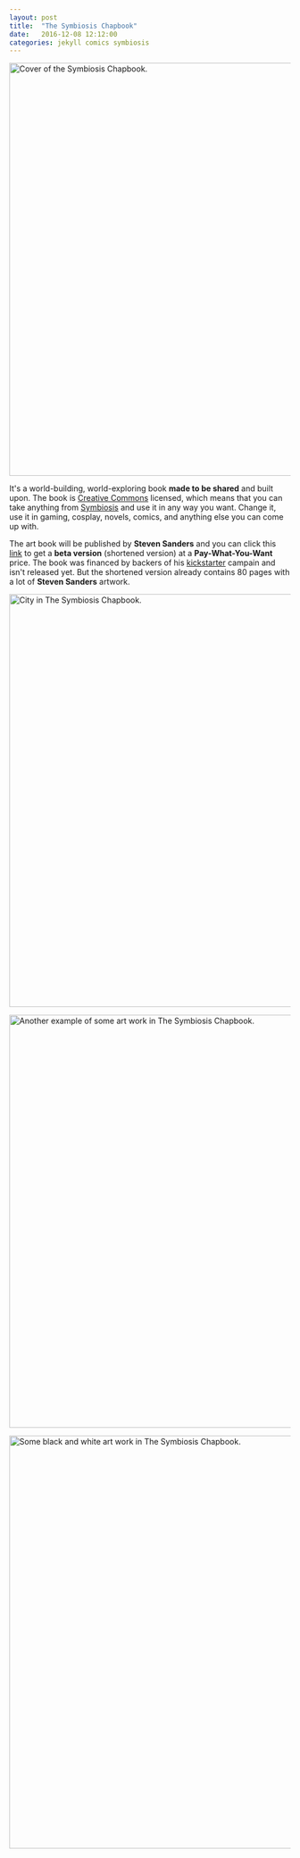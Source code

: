 ```yaml
---
layout: post
title:  "The Symbiosis Chapbook"
date:   2016-12-08 12:12:00
categories: jekyll comics symbiosis
---
```


<img src="/assets/symchapbok.jpg" alt="Cover of the Symbiosis
Chapbook." width="740" class="img-thumbnail"/>

It's a world-building, world-exploring book __made to be shared__ and
built upon. The book is [Creative Commons][creative_commons] licensed,
which means that you can take anything from [Symbiosis][symbiosis] and
use it in any way you want. Change it, use it in gaming, cosplay,
novels, comics, and anything else you can come up with.

The art book will be published by __Steven Sanders__ and you can click
this [link][symbiosis] to get a __beta version__ (shortened version)
at a __Pay-What-You-Want__ price. The book was financed by backers of
his [kickstarter][kickstarter] campain and isn't released yet. But the
shortened version already contains 80 pages with a lot of __Steven
Sanders__ artwork.

<img src="/assets/symchapbok40.jpg" alt="City in The Symbiosis
Chapbook." width="740" class="img-thumbnail"/>

<img src="/assets/symchapbok53.jpg" alt="Another example of some art
work in The Symbiosis Chapbook." width="740" class="img-thumbnail"/>

<img src="/assets/symchapbok35.jpg" alt="Some black and white art work
in The Symbiosis Chapbook." width="740" class="img-thumbnail"/>

[creative_commons]: https://creativecommons.org/about
[symbiosis]:        https://gumroad.com/l/oRzNi
[kickstarter]:      https://www.kickstarter.com/projects/570044257/symbiosis-a-creative-commons-art-book
